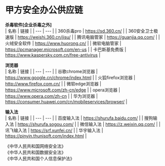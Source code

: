 # 甲方安全办公供应链

**杀毒软件[企业杀毒之外]**<br />
| 名称 | 链接 |
| --- | --- |
| 360杀毒pro | https://sd.360.cn/ |
| 360安全卫士极速版 | https://weishi.360.cn/jisu/ |
| 腾讯电脑管家 | https://guanjia.qq.com/ |
| 火绒安全软件 | https://www.huorong.cn/ |
| 微软电脑管家 | https://pcmanager.microsoft.com/en-us |
| 卡巴斯基免费版 | https://www.kaspersky.com.cn/free-antivirus |

**浏览器**<br />
| 名称 | 链接 |
| --- | --- |
| 谷歌chrome浏览器 | https://www.google.cn/chrome/index.html |
| 火狐firefox浏览器 | http://www.firefox.com.cn/ |
| 微软edge浏览器 | https://www.microsoft.com/zh-cn/edge |
| opera浏览器 | https://www.opera.com/zh-cn |
| 华为浏览器 | https://consumer.huawei.com/cn/mobileservices/browser/ |

**输入法**<br />
| 名称 | 链接 |
| --- | --- |
| 百度输入法 | https://shurufa.baidu.com/ |
| 搜狗输入法 | https://shurufa.sogou.com/ |
| 微信输入法 | https://z.weixin.qq.com/ |
| 讯飞输入法 | https://srf.xunfei.cn/ |
| 华宇输入法 | https://pinyin.thunisoft.com/index.html |






《中华人民共和国网络安全法》<br />
《中华人民共和国数据安全法》<br />
《中华人民共和国个人信息保护法》<br />
